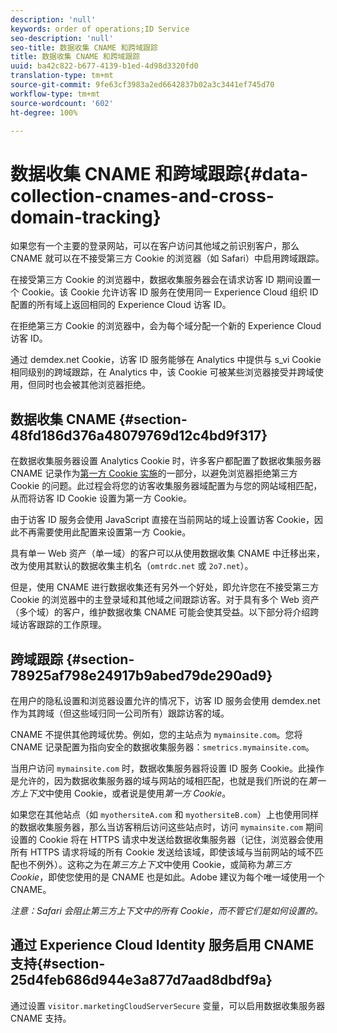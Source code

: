 ```yaml
---
description: 'null'
keywords: order of operations;ID Service
seo-description: 'null'
seo-title: 数据收集 CNAME 和跨域跟踪
title: 数据收集 CNAME 和跨域跟踪
uuid: ba42c822-b677-4139-b1ed-4d98d3320fd0
translation-type: tm+mt
source-git-commit: 9fe63cf3983a2ed6642837b02a3c3441ef745d70
workflow-type: tm+mt
source-wordcount: '602'
ht-degree: 100%

---
```



# 数据收集 CNAME 和跨域跟踪{#data-collection-cnames-and-cross-domain-tracking}

如果您有一个主要的登录网站，可以在客户访问其他域之前识别客户，那么 CNAME 就可以在不接受第三方 Cookie 的浏览器（如 Safari）中启用跨域跟踪。

在接受第三方 Cookie 的浏览器中，数据收集服务器会在请求访客 ID 期间设置一个 Cookie。该 Cookie 允许访客 ID 服务在使用同一 Experience Cloud 组织 ID 配置的所有域上返回相同的 Experience Cloud 访客 ID。

在拒绝第三方 Cookie 的浏览器中，会为每个域分配一个新的 Experience Cloud 访客 ID。

通过 demdex.net Cookie，访客 ID 服务能够在 Analytics 中提供与 s_vi Cookie 相同级别的跨域跟踪，在 Analytics 中，该 Cookie 可被某些浏览器接受并跨域使用，但同时也会被其他浏览器拒绝。

## 数据收集 CNAME {#section-48fd186d376a48079769d12c4bd9f317}

在数据收集服务器设置 Analytics Cookie 时，许多客户都配置了数据收集服务器 CNAME 记录作为[第一方 Cookie 实施](https://docs.adobe.com/content/help/zh-Hans/core-services/interface/ec-cookies/cookies-first-party.html)的一部分，以避免浏览器拒绝第三方 Cookie 的问题。此过程会将您的访客收集服务器域配置为与您的网站域相匹配，从而将访客 ID Cookie 设置为第一方 Cookie。

由于访客 ID 服务会使用 JavaScript 直接在当前网站的域上设置访客 Cookie，因此不再需要使用此配置来设置第一方 Cookie。

具有单一 Web 资产（单一域）的客户可以从使用数据收集 CNAME 中迁移出来，改为使用其默认的数据收集主机名（`omtrdc.net` 或 `2o7.net`）。

但是，使用 CNAME 进行数据收集还有另外一个好处，即允许您在不接受第三方 Cookie 的浏览器中的主登录域和其他域之间跟踪访客。对于具有多个 Web 资产（多个域）的客户，维护数据收集 CNAME 可能会使其受益。以下部分将介绍跨域访客跟踪的工作原理。

## 跨域跟踪 {#section-78925af798e24917b9abed79de290ad9}

在用户的隐私设置和浏览器设置允许的情况下，访客 ID 服务会使用 demdex.net 作为其跨域（但这些域归同一公司所有）跟踪访客的域。

CNAME 不提供其他跨域优势。例如，您的主站点为 `mymainsite.com`。您将 CNAME 记录配置为指向安全的数据收集服务器：`smetrics.mymainsite.com`。

当用户访问 `mymainsite.com` 时，数据收集服务器将设置 ID 服务 Cookie。此操作是允许的，因为数据收集服务器的域与网站的域相匹配，也就是我们所说的在&#x200B;*第一方上下文*&#x200B;中使用 Cookie，或者说是使用&#x200B;*第一方 Cookie*。

如果您在其他站点（如 `myothersiteA.com` 和 `myothersiteB.com`）上也使用同样的数据收集服务器，那么当访客稍后访问这些站点时，访问 `mymainsite.com` 期间设置的 Cookie 将在 HTTPS 请求中发送给数据收集服务器（记住，浏览器会使用所有 HTTPS 请求将域的所有 Cookie 发送给该域，即使该域与当前网站的域不匹配也不例外）。这称之为在&#x200B;*第三方上下文*&#x200B;中使用 Cookie，或简称为&#x200B;*第三方 Cookie*，即使您使用的是 CNAME 也是如此。Adobe 建议为每个唯一域使用一个 CNAME。

*注意：Safari 会阻止第三方上下文中的所有 Cookie，而不管它们是如何设置的。*

## 通过 Experience Cloud Identity 服务启用 CNAME 支持{#section-25d4feb686d944e3a877d7aad8dbdf9a}

通过设置 `visitor.marketingCloudServerSecure` 变量，可以启用数据收集服务器 CNAME 支持。
